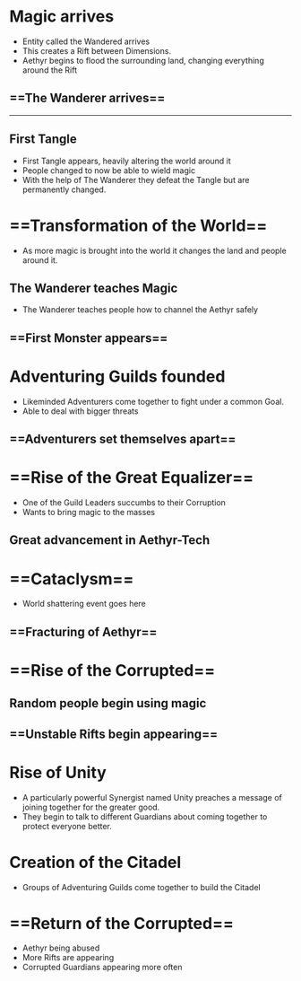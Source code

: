 # Magic arrives
- Entity called the Wandered arrives
- This creates a Rift between Dimensions.
- Aethyr begins to flood the surrounding land, changing everything around the Rift
## ==The Wanderer arrives==

******
## First Tangle
- First Tangle appears, heavily altering the world around it
- People changed to now be able to wield magic
- With the help of The Wanderer they defeat the Tangle but are permanently changed.

# ==Transformation of the World==
- As more magic is brought into the world it changes the land and people around it.
## The Wanderer teaches Magic
- The Wanderer teaches people how to channel the Aethyr safely
## ==First Monster appears==

# Adventuring Guilds founded
- Likeminded Adventurers come together to fight under a common Goal. 
- Able to deal with bigger threats
## ==Adventurers set themselves apart==

# ==Rise of the Great Equalizer==
- One of the Guild Leaders succumbs to their Corruption 
- Wants to bring magic to the masses

## Great advancement in Aethyr-Tech


# ==Cataclysm==
- World shattering event goes here

## ==Fracturing of Aethyr==


# ==Rise of the Corrupted==


## Random people begin using magic


## ==Unstable Rifts begin appearing==


# Rise of Unity
- A particularly powerful Synergist named Unity preaches a message of joining together for the greater good.
- They begin to talk to different Guardians about coming together to protect everyone better.

# Creation of the Citadel
- Groups of Adventuring Guilds come together to build the Citadel

# ==Return of the Corrupted==
- Aethyr being abused
- More Rifts are appearing
- Corrupted Guardians appearing more often